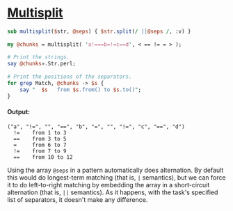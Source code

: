 [1]: http://rosettacode.org/wiki/Multisplit

# [Multisplit][1]

```perl
sub multisplit($str, @seps) { $str.split(/ ||@seps /, :v) }
 
my @chunks = multisplit( 'a!===b=!=c==d', < == != = > );
 
# Print the strings.
say @chunks».Str.perl;
 
# Print the positions of the separators.
for grep Match, @chunks -> $s {
    say "  $s   from $s.from() to $s.to()";
}
```

#### Output:
```
("a", "!=", "", "==", "b", "=", "", "!=", "c", "==", "d")
  !=    from 1 to 3
  ==    from 3 to 5
  =     from 6 to 7
  !=    from 7 to 9
  ==    from 10 to 12
```


Using the array `@seps` in a pattern automatically does alternation.
By default this would do longest-term matching (that is, `|` semantics), but we can force it to do left-to-right matching by embedding the array in a short-circuit alternation (that is, `||` semantics).
As it happens, with the task's specified list of separators, it doesn't make any difference.